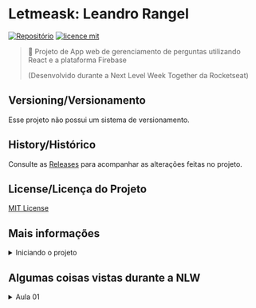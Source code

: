 # Letmeask: Leandro Rangel 

[![Repositório](https://img.shields.io/badge/LeoRangel-letmeask-blueviolet)](https://github.com/LeoRangel/letmeask/)
[![licence mit](https://img.shields.io/github/license/LeoRangel/letmeask)](https://github.com/LeoRangel/letmeask/blob/main/LICENSE)

> :speech_balloon: Projeto de App web de gerenciamento de perguntas utilizando React e a plataforma Firebase
>
> (Desenvolvido durante a Next Level Week Together da Rocketseat)


## Versioning/Versionamento
Esse projeto não possui um sistema de versionamento.

## History/Histórico
Consulte as [Releases](https://github.com/LeoRangel/letmeask/releases) para acompanhar as alterações feitas no projeto.

## License/Licença do Projeto
[MIT License](https://github.com/LeoRangel/letmeask/blob/main/LICENSE)




## Mais informações

<details>
<summary>Iniciando o projeto</summary>
<br />

#### Getting Started with Create React App

This project was bootstrapped with [Create React App](https://github.com/facebook/create-react-app).

#### Available Scripts

In the project directory, you can run:

#### `yarn start`

Runs the app in the development mode.\
Open [http://localhost:3000](http://localhost:3000) to view it in the browser.

The page will reload if you make edits.\
You will also see any lint errors in the console.

#### `yarn test`

Launches the test runner in the interactive watch mode.\
See the section about [running tests](https://facebook.github.io/create-react-app/docs/running-tests) for more information.

#### `yarn build`

Builds the app for production to the `build` folder.\
It correctly bundles React in production mode and optimizes the build for the best performance.

The build is minified and the filenames include the hashes.\
Your app is ready to be deployed!

See the section about [deployment](https://facebook.github.io/create-react-app/docs/deployment) for more information.

#### `yarn eject`

**Note: this is a one-way operation. Once you `eject`, you can’t go back!**

If you aren’t satisfied with the build tool and configuration choices, you can `eject` at any time. This command will remove the single build dependency from your project.

Instead, it will copy all the configuration files and the transitive dependencies (webpack, Babel, ESLint, etc) right into your project so you have full control over them. All of the commands except `eject` will still work, but they will point to the copied scripts so you can tweak them. At this point you’re on your own.

You don’t have to ever use `eject`. The curated feature set is suitable for small and middle deployments, and you shouldn’t feel obligated to use this feature. However we understand that this tool wouldn’t be useful if you couldn’t customize it when you are ready for it.

#### Learn More

You can learn more in the [Create React App documentation](https://facebook.github.io/create-react-app/docs/getting-started).

To learn React, check out the [React documentation](https://reactjs.org/).

<br />
</details>























## Algumas coisas vistas durante a NLW

<details>
<summary>Aula 01</summary>
<br />

### Aula 01

#### (Criar projeto React)
```bash
yarn create react-app letmeask --template typescript
```

#### (Compilar aplicação e exibir no navegador)
```bash
yarn start
```

#### (Remover arquivos desnecessários da instalação)
> Na pasta "public" deixar só o "index.html" e na pasta "src" deixar só o "App.tsx"; "Index.tsx" e "react-app-env-d.ts"

#### (Arquivo "packaje.json")
> Armazena as dependências

#### (Pasta "nodemodules")
> Onde são armazenadas todas as dependências

#### (Arquivo "index.tsx")
> Primeiro arquivo javascript executado que importa o "react" e o "react-dom" (react para desenvolvimento web) e que coloca o código JSX dentro do "index.html"

#### (Arquivo "index.tsx" inicial)
```javascript
import React from 'react';
import ReactDOM from 'react-dom';
import App from './App';
ReactDOM.render(
  <React.StrictMode>
    <App />
  </React.StrictMode>,
  document.getElementById('root')
);
```

#### (Arquivo "index.html")
> Único arquivo html que será aberto no site. Todo a aplicação vai ser aberta nesse arquivo usando javascript

#### (Arquivo "index.html" inicial)
```javascript
<!DOCTYPE html>
<html lang="en">
<head>
  <meta charset="utf-8" />
  <meta name="viewport" content="width=device-width, initial-scale=1" />
  <title>LetmeAsk</title>
</head>
<body>
  <noscript>You need to enable JavaScript to run this app.</noscript>
  <div id="root"></div>
</body>
</html>
```

#### (Arquivo "App.tsx")
> Componente

#### (Arquivo "App.tsx" inicial)
```javascript
function App() {
  return (
    <h1>Hello World!</h1>
  );
}
export default App;
```

#### (Criar pasta "src/components")
> Para guardar os componentes

#### (Criar pasta "src/services")
> Para guardar arquivos de serviços externos

#### (Conceito SPA)
> Single Page Aplication

#### (JSX e TSX)
> Como são chamados os HTML usados dentro de Javascrip e Typescript, respectivamente

#### (Componentes)
> São pedaços de código separados escritos em forma de functions que retornam algum html

#### (Propriedades)
> São informações (string, número, array, etc) que pode-se passar para um componente (tal qual os atributos do html). No Typescript é necessário declarar as propriedades no arquivo do componente

#### (Passando propriedade para o componente)
> Como é passada para um componente
````javascript
<Componente props="texto" />
````
> Como se declara a propriedade em um componente:
````javascript
// o "?" define que a propriedade é opcional
type ButtonProps = {
  text?: string;
}
````

#### (Propriedade children)
> Para pegar o valor usado entre as tags de abrir e fechar o componente usa-se a propriedade children. Ex.:
````javascript
<Componente>Valor entre as tags</Componente>
````
> Como se declara a propriedade children em um componente:
````javascript
type ComponenteProps = {
  children?: string;
}
````

#### (Ex.: Declarando um componente Button)
````javascript
// Declarando o tipo de propriedade
type ButtonProps = {
  text?: string;
}
export function Button(props: ButtonProps){
  return (
    <button>{ props.text || 'Default' }</button>
  )
}
````

###### (Dica: exportar componente)
> Se usar "export default", caso seja alterado o nome do componente a importação em outros arquivos continuará funcionando, por isso, é melhor usar apenas o "export function"


#### (Estado)
> Informação mantida por um componente, cujo valor pode ser mudado pelo usuário. Uma variável criada dentro de estado não sofre alterações, se pode setar um novo valor/informação baseado no que existia anteriormente (Conceito de imutabilidade).

#### (Ex.: Declarando um estado)
> o useState retorna um valor e uma função, respectivamente. Por isso declara-se duas variaveis (counter e setCounter). A função (recebida por setCounter) serve para alterar o valor (recebida por counter)
````javascript
const [counter, setCounter] = useState[0];
````

#### (Closures)
> Saber sobre: https://nitsancohen770.medium.com/you-have-to-know-closures-to-be-a-good-react-developer-104fc2f6cd70




#### (Firebase)
> O firebase é uma plataforma BASS (Backend As A Service)
> Link para o site: https://firebase.google.com/

#### (Criar conta e novo projeto no Firebase)
> Para usar com a aplicação

#### (Ativar a autenticação com o Google do Firebase)
> Isso é feito pelo painel do projeto no site do Firebase

#### (Criar novo banco de dados real time do Firebase)
> Isso é feito pelo painel do projeto no site do Firebase
>
> No cadastro, iniciar o banco no modo bloqueado

#### (Adicionar a aplicação ao projeto do Firebase)
> Isso é feito a partir da página inicial do painel do projeto no site do Firebase
>
> Escolher a opção WEB

#### (Importar Firebase)
```bash
yarn add firebase
```

#### (Criar arquivo "firebase.ts" na pasta "src/services")
> Adicionar o código de configuração para integrar o Firebase

#### (Código do arquivo "firebase.ts")
```javascript
import firebase from 'firebase/app';

// Importando os serviços utilizados
import 'firebase/auth';
import 'firebase/database';

// Your web app's Firebase configuration
const firebaseConfig = {
    apiKey: process.env.REACT_APP_API_KEY,
    authDomain: process.env.REACT_APP_AUTH_DOMAIN,
    databaseURL: process.env.REACT_APP_DATABASE_URL,
    projectId: process.env.REACT_APP_PROJECT_ID,
    storageBucket: process.env.REACT_APP_STORAGE_BUCKET,
    messagingSenderId: process.env.REACT_APP_MESSAGING_SENDER_ID,
    appId: process.env.REACT_APP_APP_ID
};

// Initialize Firebase
firebase.initializeApp(firebaseConfig);

const auth = firebase.auth();
const database = firebase.database();

export { firebase, auth, database }
```

#### (Criar arquivo ".env.local")
> Arquivo usado para definir variáveis de ambiente (não é enviado para o github)

#### (Váriaveis da integração com o Firebase)
> Copiar os valores das variáveis nas "Configuração do SDK" da aplicação no Firebase
REACT_APP_API_KEY=""
REACT_APP_AUTH_DOMAIN=""
REACT_APP_DATABASE_URL=""
REACT_APP_PROJECT_ID=""
REACT_APP_STORAGE_BUCKET=""
REACT_APP_MESSAGING_SENDER_ID=""
REACT_APP_APP_ID=""

#### (Importar arquivo "firebase.ts" em "index.tsx")
```javascript
import './services/firebase';
```



<br />
</details>